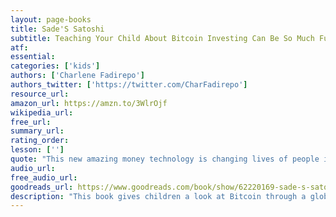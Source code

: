 ```yaml
---
layout: page-books
title: Sade'S Satoshi
subtitle: Teaching Your Child About Bitcoin Investing Can Be So Much Fun!
atf: 
essential: 
categories: ['kids']
authors: ['Charlene Fadirepo']
authors_twitter: ['https://twitter.com/CharFadirepo']
resource_url: 
amazon_url: https://amzn.to/3WlrOjf
wikipedia_url: 
free_url: 
summary_url: 
rating_order: 
lesson: ['']
quote: "This new amazing money technology is changing lives of people in Nigeria, other countries in Africa and all around the world!"
audio_url: 
free_audio_url: 
goodreads_url: https://www.goodreads.com/book/show/62220169-sade-s-satoshis
description: "This book gives children a look at Bitcoin through a global lens and explores the incredible impact of Bitcoin in Nigeria. It also teaches children about important economic concepts like central banking, inflation and fiat currency. "
---
```

